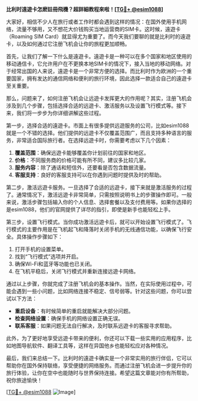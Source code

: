 **比利时遠遊卡怎麽註冊飛機？超詳細教程來啦！[[TG💪+ @esim1088](https://t.me/s/esim1088)]**

大家好，相信不少人在旅行或者工作时都会遇到这样的情况：在国外使用手机网络，流量不够用，又不想花大价钱购买当地运营商的SIM卡。这时候，遠遊卡（Roaming SIM Card）就显得尤为重要了。而今天我们要聊的就是比利时的遠遊卡，以及如何通过它注册飞机会让你的旅程更加顺畅。

首先，让我们了解一下什么是遠遊卡。遠遊卡是一种可以在多个国家和地区使用的移动通信卡，它允许用户在不更换本地SIM卡的情况下，接入当地的移动网络。对于经常出国的人来说，遠遊卡是一个非常方便的选择。而比利时作为欧洲的一个重要国家，拥有发达的通信网络和便利的旅行环境，因此选择一款适合自己的遠遊卡至关重要。

那么，问题来了，如何注册飞机会让远遊卡发挥更大的作用呢？其实，注册飞机会涉及到几个步骤，包括选择合适的远遊卡、激活服务以及设置飞行模式等。接下来，我们将一步步为你详细讲解这些过程。

第一步，选择合适的遠遊卡。市面上有很多提供远遊服务的公司，比如esim1088就是一个不错的选择。他们提供的远遊卡不仅覆盖范围广，而且支持多种语言的服务，非常适合国际旅行者。在选择远遊卡时，你需要考虑以下几个因素：

1. **覆盖范围**：确保远遊卡能够覆盖你计划前往的国家和地区。
2. **价格**：不同服务商的价格可能有所不同，建议多比较几家。
3. **服务内容**：除了通话和短信外，还要看是否包含数据流量。
4. **客服支持**：良好的客服支持可以在你遇到问题时提供及时的帮助。

第二步，激活远遊卡服务。一旦选择了合适的远遊卡，接下来就是激活服务的过程了。通常情况下，激活远遊卡非常简单，只需按照说明书上的步骤操作即可。一般来说，激活步骤包括输入你的个人信息、选择套餐以及支付费用等。如果你选择的是esim1088，他们的官网提供了详尽的指引，即使是新手也能轻松上手。

第三步，设置飞行模式。当你成功激活远遊卡后，就可以开始设置飞行模式了。飞行模式的主要作用是在飞机起飞和降落时关闭手机的无线通信功能，以确保飞行安全。具体操作步骤如下：

1. 打开手机的设置菜单。
2. 找到“飞行模式”选项并开启。
3. 确保Wi-Fi和蓝牙等功能也已关闭。
4. 在飞机平稳后，关闭飞行模式并重新连接远遊卡网络。

通过以上步骤，你就完成了注册飞机会的基本操作。当然，在实际使用过程中，可能会遇到一些小问题，比如网络连接不稳定、信号弱等。针对这些问题，你可以尝试以下方法：

- **重启设备**：有时候简单的重启就能解决大部分问题。
- **检查网络设置**：确保手机的网络设置正确无误。
- **联系客服**：如果问题无法自行解决，及时联系远遊卡的客服寻求帮助。

此外，为了更好地享受远遊卡带来的便利，你还可以下载一些实用的应用程序，比如地图导航软件、翻译工具等，这样在异国他乡也能轻松应对各种情况。

最后，我们来总结一下。比利时的遠遊卡确实是一个非常实用的旅行伴侣，它可以帮助你在国外保持联络，享受便捷的网络服务。而通过注册飞机会进一步提升你的旅行体验，让你在空中也能随时与世界保持连接。希望这篇文章能对你有所帮助，祝你旅途愉快！

[[TG💪+ @esim1088](https://t.me/s/esim1088) ![Image](https://i.postimg.cc/4NQfJmqS/Snipaste-2025-05-13-00-14-12.png)]